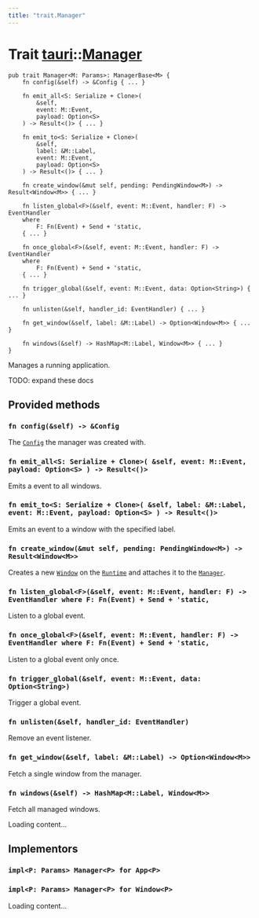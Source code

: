 ```yaml
---
title: "trait.Manager"
---
```


# Trait [tauri](/docs/api/rust/tauri/index.html)::​[Manager](/docs/api/rust/tauri/)

```
pub trait Manager<M: Params>: ManagerBase<M> {
    fn config(&self) -> &Config { ... }

    fn emit_all<S: Serialize + Clone>(
        &self, 
        event: M::Event, 
        payload: Option<S>
    ) -> Result<()> { ... }

    fn emit_to<S: Serialize + Clone>(
        &self, 
        label: &M::Label, 
        event: M::Event, 
        payload: Option<S>
    ) -> Result<()> { ... }

    fn create_window(&mut self, pending: PendingWindow<M>) -> Result<Window<M>> { ... }

    fn listen_global<F>(&self, event: M::Event, handler: F) -> EventHandler
    where
        F: Fn(Event) + Send + 'static,
    { ... }

    fn once_global<F>(&self, event: M::Event, handler: F) -> EventHandler
    where
        F: Fn(Event) + Send + 'static,
    { ... }

    fn trigger_global(&self, event: M::Event, data: Option<String>) { ... }

    fn unlisten(&self, handler_id: EventHandler) { ... }

    fn get_window(&self, label: &M::Label) -> Option<Window<M>> { ... }

    fn windows(&self) -> HashMap<M::Label, Window<M>> { ... }
}
```

Manages a running application.

TODO: expand these docs

## Provided methods

### `fn config(&self) -> &Config`

The [`Config`](/docs/api/rust/tauri/../tauri/api/config/struct.Config.html "Config") the manager was created with.

### `fn emit_all<S: Serialize + Clone>( &self, event: M::Event, payload: Option<S> ) -> Result<()>`

Emits a event to all windows.

### `fn emit_to<S: Serialize + Clone>( &self, label: &M::Label, event: M::Event, payload: Option<S> ) -> Result<()>`

Emits an event to a window with the specified label.

### `fn create_window(&mut self, pending: PendingWindow<M>) -> Result<Window<M>>`

Creates a new [`Window`](/docs/api/rust/tauri/../tauri/struct.Window.html "Window") on the [`Runtime`](/docs/api/rust/tauri/../tauri/runtime/trait.Runtime.html "Runtime") and attaches it to the [`Manager`](/docs/api/rust/tauri/../tauri/trait.Manager.html "Manager").

### `fn listen_global<F>(&self, event: M::Event, handler: F) -> EventHandler where F: Fn(Event) + Send + 'static,`

Listen to a global event.

### `fn once_global<F>(&self, event: M::Event, handler: F) -> EventHandler where F: Fn(Event) + Send + 'static,`

Listen to a global event only once.

### `fn trigger_global(&self, event: M::Event, data: Option<String>)`

Trigger a global event.

### `fn unlisten(&self, handler_id: EventHandler)`

Remove an event listener.

### `fn get_window(&self, label: &M::Label) -> Option<Window<M>>`

Fetch a single window from the manager.

### `fn windows(&self) -> HashMap<M::Label, Window<M>>`

Fetch all managed windows.

Loading content...

## Implementors

### `impl<P: Params> Manager<P> for App<P>`

### `impl<P: Params> Manager<P> for Window<P>`

Loading content...
